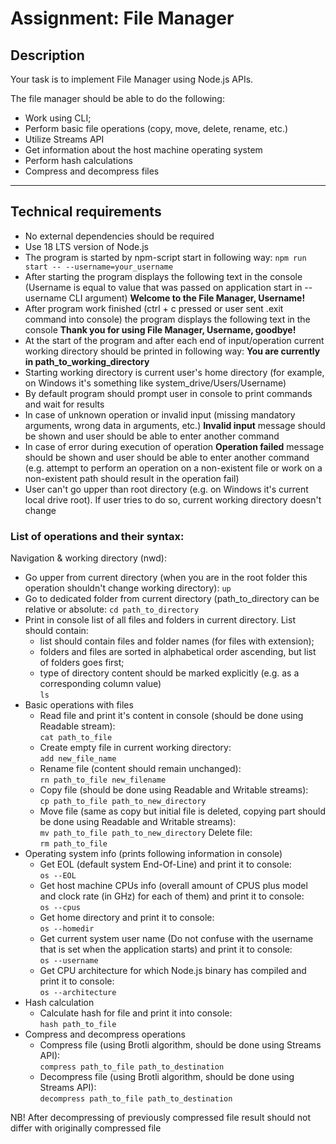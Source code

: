# Assignment: File Manager

## Description
Your task is to implement File Manager using Node.js APIs.

The file manager should be able to do the following:

* Work using CLI;
* Perform basic file operations (copy, move, delete, rename, etc.)
* Utilize Streams API
* Get information about the host machine operating system
* Perform hash calculations
* Compress and decompress files

---

## Technical requirements
* No external dependencies should be required
* Use 18 LTS version of Node.js
* The program is started by npm-script start in following way:
`npm run start -- --username=your_username`
* After starting the program displays the following text in the console (Username is equal to value that was passed on application start in --username CLI argument)
__Welcome to the File Manager, Username!__
* After program work finished (ctrl + c pressed or user sent .exit command into console) the program displays the following text in the console
__Thank you for using File Manager, Username, goodbye!__
* At the start of the program and after each end of input/operation current working directory should be printed in following way:
__You are currently in path_to_working_directory__
* Starting working directory is current user's home directory (for example, on Windows it's something like system_drive/Users/Username)
* By default program should prompt user in console to print commands and wait for results
* In case of unknown operation or invalid input (missing mandatory arguments, wrong data in arguments, etc.) __Invalid input__ message should be shown and user should be able to enter another command
* In case of error during execution of operation __Operation failed__ message should be shown and user should be able to enter another command (e.g. attempt to perform an operation on a non-existent file or work on a non-existent path should result in the operation fail)
* User can't go upper than root directory (e.g. on Windows it's current local drive root). If user tries to do so, current working directory doesn't change

### List of operations and their syntax:

Navigation & working directory (nwd): 
* Go upper from current directory (when you are in the root folder this operation shouldn't change working directory):
`up`
* Go to dedicated folder from current directory (path_to_directory can be relative or absolute:
`cd path_to_directory`
* Print in console list of all files and folders in current directory. List should contain:
     - list should contain files and folder names (for files with extension);
     - folders and files are sorted in alphabetical order ascending, but list of folders goes first;
     - type of directory content should be marked explicitly (e.g. as a corresponding column value)  
`ls`
* Basic operations with files
    - Read file and print it's content in console (should be done using Readable stream):  
    `cat path_to_file`
    - Create empty file in current working directory:  
    `add new_file_name`
    - Rename file (content should remain unchanged):  
    `rn path_to_file new_filename`
    - Copy file (should be done using Readable and Writable streams):  
    `cp path_to_file path_to_new_directory`
    - Move file (same as copy but initial file is deleted, copying part should be done using Readable and Writable streams):  
    `mv path_to_file path_to_new_directory`
    Delete file:  
    `rm path_to_file`
* Operating system info (prints following information in console)
    - Get EOL (default system End-Of-Line) and print it to console:  
    `os --EOL`
    - Get host machine CPUs info (overall amount of CPUS plus model and clock rate (in GHz) for each of them) and print it to console:  
    `os --cpus`
    - Get home directory and print it to console:  
    `os --homedir`
    - Get current system user name (Do not confuse with the username that is set when the application starts) and print it to console:  
    `os --username`
    - Get CPU architecture for which Node.js binary has compiled and print it to console:  
    `os --architecture`
* Hash calculation
    - Calculate hash for file and print it into console:  
    `hash path_to_file`
* Compress and decompress operations
    - Compress file (using Brotli algorithm, should be done using Streams API):  
    `compress path_to_file path_to_destination`
    - Decompress file (using Brotli algorithm, should be done using Streams API):  
    `decompress path_to_file path_to_destination`

NB! After decompressing of previously compressed file result should not differ with originally compressed file
